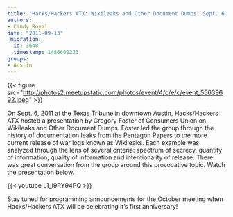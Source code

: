```yaml
---
title: 'Hacks/Hackers ATX: Wikileaks and Other Document Dumps, Sept. 6, 2011'
authors:
- Cindy Royal
date: "2011-09-13"
_migration:
  id: 3648
  timestamp: 1486602223
groups:
- Austin
---
```


{{< figure src="http://photos2.meetupstatic.com/photos/event/4/c/e/c/event_55639692.jpeg" >}}

On Sept. 6, 2011 at the [Texas Tribune][1] in downtown Austin, Hacks/Hackers ATX hosted a presentation by Gregory Foster of Consumers Union on Wikileaks and Other Document Dumps. Foster led the group through the history of documentation leaks from the Pentagon Papers to the more current release of war logs known as Wikileaks. Each example was analyzed through the lens of several criteria: spectrum of secrecy, quantity of information, quality of information and intentionality of release. There was great conversation from the group around this provocative topic. Watch the presentation below.

{{< youtube L1_i9RY94PQ >}}

Stay tuned for programming announcements for the October meeting when Hacks/Hackers ATX will be celebrating it&#8217;s first anniversary!

 [1]: http://www.texastribune.org/